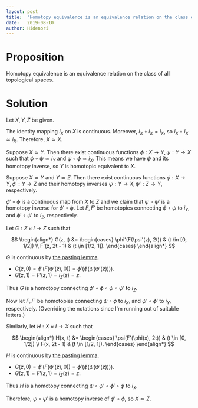 ```yaml
---
layout: post
title:  "Homotopy equivalence is an equivalence relation on the class of all topological spaces."
date:   2019-08-10
author: Hidenori
---
```


# Proposition
Homotopy equivalence is an equivalence relation on the class of all topological spaces.

# Solution

Let $X, Y, Z$ be given.

The identity mapping $i_X$ on $X$ is continuous.
Moreover, $i_X \circ i_X = i_X$, so $i_X \circ i_X \simeq i_X$.
Therefore, $X \simeq X$.

Suppose $X \simeq Y$.
Then there exist continuous functions $\phi: X \rightarrow Y, \psi: Y \rightarrow X$ such that $\phi \circ \psi \simeq i_Y$ and $\psi \circ \phi \simeq i_X$.
This means we have $\psi$ and its homotopy inverse, so $Y$ is homotopic equivalent to $X$.


Suppose $X \simeq Y$ and $Y \simeq Z$.
Then there exist continuous functions $\phi: X \rightarrow Y, \phi': Y \rightarrow Z$ and their homotopy inverses $\psi: Y \rightarrow X, \psi': Z \rightarrow Y$, respectively.

$\phi' \circ \phi$ is a continuous map from $X$ to $Z$ and we claim that $\psi \circ \psi'$ is a homotopy inverse for $\phi' \circ \phi$.
Let $F, F'$ be homotopies connecting $\phi \circ \psi$ to $i_Y$, and $\phi' \circ \psi'$ to $i_Z$, respectively.

Let $G: Z \times I \rightarrow Z$ such that

$$
\begin{align*}
  G(z, t) &=
  \begin{cases}
    \phi'(F(\psi'(z), 2t)) & (t \in [0, 1/2]) \\
    F'(z, 2t - 1) & (t \in [1/2, 1]).
  \end{cases}
\end{align*}
$$

$G$ is continuous by [the pasting lemma](https://en.wikipedia.org/wiki/Pasting_lemma).

* $G(z, 0) = \phi'(F(\psi'(z), 0)) = \phi'(\phi(\psi(\psi'(z))))$.
* $G(z, 1) = F'(z, 1) = i_Z(z) = z$.

Thus $G$ is a homotopy connecting $\phi' \circ \phi \circ \psi \circ \psi'$ to $i_Z$.

Now let $F, F'$ be homotopies connecting $\psi \circ \phi$ to $i_X$, and $\psi' \circ \phi'$ to $i_Y$, respectively.
(Overriding the notations since I'm running out of suitable letters.)

Similarly, let $H: X \times I \rightarrow X$ such that

$$
\begin{align*}
  H(x, t) &=
  \begin{cases}
    \psi(F'(\phi(x), 2t)) & (t \in [0, 1/2]) \\
    F(x, 2t - 1) & (t \in [1/2, 1]).
  \end{cases}
\end{align*}
$$

$H$ is continuous by [the pasting lemma](https://en.wikipedia.org/wiki/Pasting_lemma).

* $G(z, 0) = \phi'(F(\psi'(z), 0)) = \phi'(\phi(\psi(\psi'(z))))$.
* $G(z, 1) = F'(z, 1) = i_Z(z) = z$.

Thus $H$ is a homotopy connecting $\psi \circ \psi' \circ \phi' \circ \phi$ to $i_X$.

Therefore, $\psi \circ \psi'$ is a homotopy inverse of $\phi' \circ \phi$, so $X \simeq Z$.
